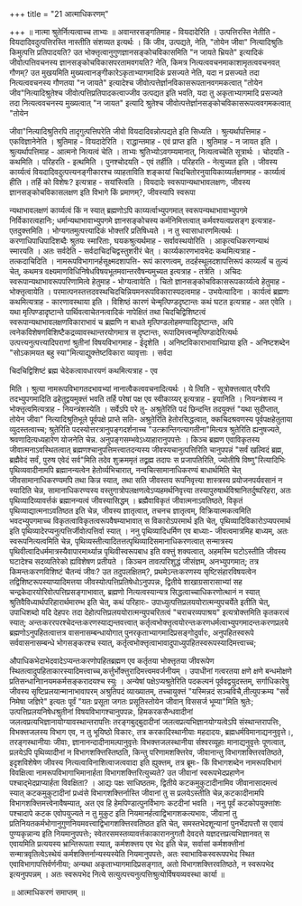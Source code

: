 +++
title = "21 आत्माधिकरणम्"

+++
॥ नात्मा श्रुतेर्नित्यत्वाच्च ताभ्यः ॥ अवान्तरसङ्गतिमाह - वियदादेरिति । उत्पत्तिरस्ति नेतीति - वियदादिवदुत्पत्तिरस्ति नास्तीति संशय्यत इत्यर्थः । किं जीव, उत्पद्यते, नेति, "तोयेन जीवा" नित्यादिश्रुतिः किमुत्पत्ति प्रतिपादयति? उत भोक्त्तृत्वानुगुणज्ञानसङ्कोचविकासमिति "न जायते भ्रियते" इत्यादिकं जीवोत्पत्तिवचनस्य ज्ञानसङ्कोचविकासपरतामवगयति? नेति, किमत्र नित्यत्ववचनमाकाशामृतत्ववचनवत् गौणम्? उत मुखयमिति मुख्यत्वानङ्गीकारेऽकृताभ्यागमादिकं प्रसज्यते नेति, यदा न प्रसज्यते तदा नित्यत्ववचनस्य गौणतया "न जायते" इत्यादेश्च जीवोत्पत्तेर्ज्ञानविकासरूपतानवगमकत्वात् "तोयेन जीव"नित्यादिश्रुतेश्च जीवोत्पत्तिप्रतिपादकत्वाज्जीव उत्पद्यत इति भवति, यदा तु अकृताभ्यागमादि प्रसज्यते तदा नित्यत्ववचनस्य मुख्यत्वात् "न जायत" इत्यादि श्रुतेश्च जीवोत्पत्तेर्ज्ञानसङ्कोचविकासरूपत्ववगमकत्वात् "तोयेन

जीवा"नित्यादिश्रुतिरपि तादृगुत्पत्तिपरेति जीवो वियदादिवन्नोत्पद्यते इति सिध्यति । श्रुत्यर्थापत्तिमाह - एकविज्ञानेनेति । श्रुतिमाह - वियदादेरिति । राद्धान्तमाह - एवं प्राप्त इति । श्रुतिमाह - न जायत इति । श्रुत्यर्थापत्तिमाह - आत्मनो नित्यत्वं चेति । ताभ्यः श्रुतिभ्योऽवगम्यमानात्, नित्यत्वच्चेति सूत्रार्थः । चोदयति - कथमिति । परिहरति - इत्थमिति । पुनश्चोदयति - एवं तर्हीति । परिहरति - नेत्युच्यत इति । जीवस्य कार्य्यत्वं वियदादिवदुत्पत्त्यनङ्गीकारश्च व्याहताविति शङ्कायां चिदचितोरनुयायिकाय्यर्लक्षणमाह - कार्य्यत्वं हीति । तर्हि को विशेषः? इत्यत्राह - सयांस्त्विति । वियदादेः स्वरूपान्यथाभावलक्षणः, जीवस्य ज्ञानसङ्कोचविकासलक्षण इति विभागे किं प्रमाणम्?, जीवस्यापि स्वरूपा

न्यथाभावलक्षणं कार्य्यत्वं किं न स्यात् ब्रह्मणोऽपि काय्यर्त्वाभ्युपगमात् स्वरूपन्यथाभावाभ्युपगमे निर्विकारत्वहानिः; धर्मान्यथाभावाभ्युपगमे ज्ञानसङ्कोचस्य कर्मनिमित्तत्वात् कर्मवश्यत्वप्रसङ्ग इत्यत्राह- एतदुक्त्तमिति । भोग्यगतमुत्पत्त्यादिकं भोक्त्तरि प्रतिषिध्यते । न तु स्वासाधारणमित्यर्थः । करणाधिपाधिपादिशब्दैः श्रुतयः स्मारिताः, घयकश्रुत्यर्थमाह - सर्वावस्थयोरिति । आकृत्यधिकरणन्याथं स्मारयति । अतः सर्वदेति - सर्वदाचिदचिद्वस्तुशरीरं चेत् । कार्य्यकारणभावभेदः कथमित्यत्राह - तत्कदाचिदिति । नामरूपविभागानर्हसूक्ष्मदशापत्ति- रूपं कारणत्वम्, तदर्हस्थूलदशापत्तिरूपं काय्यर्त्वं च तुल्यं चेत्, कथमत्र वक्ष्यमाणविधिनिषेधविषयभूतमवान्तरवैषन्यमुच्यत इत्यत्राह - तत्रेति । अचिदः स्वरूपान्यथाभावरूपपरिणामित्वे हेतुमाह - भोग्यत्वायेति । चितो ज्ञानसङ्कोचविकासरूपकार्य्यत्वे हेतुमाह - भोक्त्तृत्वायेति । परमात्पनस्तत्तदवस्थचिदचिन्नियमनरूपविकारास्पदत्वमाह - उभयेत्यादिना । कार्यत्वं ब्रह्मणः कथमित्यत्राह - कारणावस्थाया इति । विशिष्ठं कारणं चेन्मृत्पिण्डदृष्टान्तः कथं घटत इत्यत्राह - अत एवेति । यथा मृत्पिण्डादृष्टान्ते पार्थिवत्वाचेतनत्वादिकं नापेक्षितं तथा चिदचिद्विशिष्टत्वं स्वरूपान्यथाभावलक्षणविकाराभावं च ब्रह्मणि न बाधते मृत्पिण्डलोहमण्यादिदृष्टान्तः, अपि त्वनेकविशेषणविशिष्टैकद्रव्यावस्थान्तरयोगमात्र स दृष्टान्तः, रूपादिमत्त्वन्मृत्पिण्डादेरित्यर्थः उत्पत्त्यनुत्पत्त्यादिपराणां श्रुतीनां विषयविभागमाह - ईदृशेति । अनिष्टविकाराभावाभिप्राया इति - अनिष्टशब्देन "सोऽकामयत बहु स्या"मित्याद्युक्त्तेष्टविकारा व्यावृत्ताः । सर्वदा

चिदचिद्विशिष्टं ब्रह्म चेदेकत्वावधारयणं कथमित्यत्राह - एव

मिति । श्रुत्या नामरूपविभागतदभावभ्यां नानात्वैकत्ववचनादित्यर्थः । ये त्विति - सूत्रोक्त्तत्वात् परैरपि तदभ्युपगमादिति ढहेतुद्वयमुक्त्तं भवति तर्हि परेषां पक्ष एव स्वीकाय्यर् इत्यत्राह - इयानिति । नियन्त्रंशस्य न भोक्त्तृत्वमित्यत्राह - नियन्त्रंशस्येति । सर्वेऽपि परे तु- अश्रुतेरिति पदं छिन्दन्ति तदयुक्त्तं "यथा सुदीप्तात्, तोयेन जीवा" नित्यादिश्रुतिभूले पूर्वपक्षे प्राप्ते सति- अश्रुतेरिति हेतोरसिद्धत्वात्, क्कचिदश्रवणस्य पूर्वपक्षहेतुताया व्युदस्तत्वाच्च; श्रुतेरिति पदस्योत्तरत्रानुपङ्गदर्शनाच्च "उत्क्रान्तिगत्यागतीना"मित्यत्र श्रुतेरिति ह्यनुषज्यते, श्रवणादित्यध्यहारेण योजनेति चेन्न. अनुपङ्गसम्भवेऽध्याहारानुपपत्तेः । किञ्च ब्रह्मण एवाविकृतस्य जीवात्मनाऽवस्थितत्वात् ब्रह्मणश्चानुपत्तिमत्त्वातदन्यस्य जीवस्यचानुत्पत्तिरिति चानुपपन्नं "सर्वं खल्विदं ब्रह्म, ब्रह्मैवेदं सर्वं, पुरुष एवेदं सर्व"मिति तदेव शुक्रममृतं तद्व्रह्म तदापः स प्रजापतिरिति, ज्योतीषि विष्णु"रित्यादिभिः पृथिव्यवादीनामपि ब्रह्मानन्यत्वेन हेतोर्व्यभिचारात्, नन्वचित्सामानाधिकरण्यं बाधार्थमिति चेत् जीवसामानाधिकरण्यमपि तथा किन्न स्यात्, तथा सति जीवस्तय रूपनिवृत्त्या शास्त्रस्य प्रयोजनपर्यवसानं न स्यादिति चेन्न, सामानाधिकरण्यस्य वस्तुगात्रोपलक्षणत्वेऽप्यहमर्थनिवृत्त्या तस्यापुरुषार्थविश्रानितर्दुष्परिहरा, अतः पृथिव्यादिव्यावर्त्तकं ब्रह्मानन्यत्वं जीवस्यासिद्धम् । ब्रह्मैवाविकृतं जीवात्मनाऽवतिष्ठते, विकृतं पृथिव्याद्यात्मनाऽवतिष्ठत इति चेन्न, जीवस्य ज्ञातृत्वात्, तचनच ज्ञातृत्वम्, विक्रियात्मकत्वमिति भवदभ्युपगमाच्च विकृतत्वाविकृतत्वरूपवैषम्याभावात् स विकारोऽपरमार्थ इति चेत्, पृथिव्यादिविकारोऽप्यपरमार्थ इति पृथिव्यादेरप्यनुत्पत्तिर्जीवोत्पत्तिर्वा स्यात् । ननु पृथिव्यादिधर्मिण एव बाध्याः- जीवत्वमात्रमिह बाध्यम्, अतः स्वरूपनित्यत्वमिति चेन्न, पृथिव्यस्तीत्यादितत्तत्पृथिव्यादिसमानाधिकरणत्वात् सन्मात्रस्य पृथिवीत्वादिधर्ममात्रस्यैवापारमार्थ्यान्न पृथिवीस्वरूपबाध इति वक्त्तुं शक्यत्वात्, अहमस्मि घटोऽस्तीति जीवस्य घटादेश्च सदव्यतिरेको ह्यविशेषण प्रतीयते । किञ्चन तावत्परिशुद्धं जीसंज्ञम्, अनभ्युपगमात्; तत्र किमन्तःकरणविशिष्टं चैतन्यं जीवः? उत तदुपलक्षितम्?, प्रथमेऽन्तःकरणस्य सृष्टिसंहारविषयत्वेन तद्विशिष्टरूपस्याप्यादिमत्तया जीवस्योत्पत्तिप्रतिषेधोऽनुपपन्नः, द्वितीये शाखाग्रसारासाभ्यां सह चन्द्रकेदारयोरिवोत्पत्तिप्रसङ्गाभावात्, ब्रह्मणो नित्यत्वस्यान्यत्र सिद्धत्वाच्चाधिकरणोत्थानं न स्यात् श्रुतिवैविध्यार्थपरिहारार्थमारम्भ इति चेत्, कथं परिहारः- उपाध्युत्पत्तिप्रलययोरात्मन्युपचर्येते इतीति चेत्, उपाधिशब्दो यदि देहपरः तदा देहोत्पत्तिप्रलययोरात्मन्युपचरितत्वं "चराचरव्यपाश्रय" इत्यत्रोक्त्तमिति कृतकरत्वं स्यात्; अन्तःकररपरश्चेदन्तःकरणस्याद्यन्तवत्त्वात् कर्तृत्वभोक्त्तृत्वयोरन्तःकरणधर्मत्वाभ्युपगमादन्तःकरणप्रलये ब्रह्मणोऽनुपहितत्वात्तत्र वासनासम्बन्धायोगात् पुनरकृताभ्यागमादिप्रसङ्गोदुर्वारः, अनुपहितस्वरूपे सर्ववासनासम्बन्धे भोगसङ्करश्च स्यात्, कर्तृत्वभोक्त्तृत्वाभावादुपाध्युपहितस्वरूपस्यादिमत्त्वाच्च;

औपाधिकभेदाभेदवादेऽप्यन्तःकरणोपहितब्रह्मण एव कर्तृतया भोक्त्तृतया जीवरूपेण स्थितत्वादुपहिताकारस्यादिमत्त्वाच्च,कर्त्तुर्भोक्त्तुरादिमत्त्वमवर्जनीयम् । उपाधीनां गत्वरतया क्षणे क्षणे बन्धमोक्षणे प्रतिसन्धानािानयमकर्मसङ्करादयश्च स्युः । अन्येषां पक्षेऽप्यश्रुतेरिति पदकल्पनं पूर्ववद्वयुदस्तम्, सर्गाधिकारेषु जीवस्य सृष्टिप्रलयान्मानाभावापरम् अश्रुतिपदं व्याख्यातम्, तच्चायुक्त्तं "यस्मिन्नदं सञ्चविचै,तीत्युपक्रम्य "सर्वे निमेषा जज्ञिरे" इत्यतः पूर्वं "यतः प्रसूता जगतः प्रसूतिस्तोयेन जीवान् विससर्ज भूम्या"मिति श्रुतेः; उत्पत्तिप्रलयनिषेधश्रुतीनां विषयविभागश्चानुपपन्नः, हिमकरकसैन्धवादीनां जलत्वप्रत्यभिज्ञानायोग्यावस्थान्तरापत्तिः तरङ्गबुद्बुदादीनां जलत्वप्रत्यभिज्ञानयोग्यत्वेऽपि संस्थान्तरापत्तिः, विभक्त्तजलस्य विभाग एव, न तु भूयिष्ठो विकारः, तत्र करकादिस्थानीयाः महदादयः, ब्रह्मधर्मविमानाद्यननुवृत्ते।, तरङ्गस्थानीयाः जीवाः, ज्ञानानन्दादीनामल्पानुवृत्तेः विभक्त्तजलस्थानीया र्सश्वरव्यूहाः मानाद्यनुवृत्तेः पूणत्वात्, प्रलयेऽपि पृथिव्यादीनां न विभागशक्त्तिस्तिष्ठति, किन्तु परिणामशक्त्तिरेव, जीवानान्तु विभागशक्त्तिरवतिष्ठते, इदृशविशेषेण जीवस्य नित्यत्वाविनाशित्वाजत्ववादा इति ह्युक्त्तम्, तत्र ब्रूमः- किं विभागशब्देन नामरूपविभागं विवक्षित्वा नामरूपविभागाभिमानार्हता विभागशक्त्तिरित्युच्यते? उत जीवानां स्वरूपभेदप्रहाणेन पश्चाद्भेदप्राप्यार्हता विवक्षिता? । आद्यः पक्षः साधिष्ठतमः, द्वितीये कटकमुकुटादीनामिव जीवानासादमत्त्वं स्यात् कटकमुकुटादीनां प्रध्वंसे विभागशक्त्तिर्नास्ति जीवानां तु स प्रलयेऽस्तीति चेन्न,कटकादीनामपि विभागशक्त्तिमत्त्वेनावैषम्यात्, अत एव हि हेमपिण्डात्पुनर्विभागः कटदीनां भवति । ननु पूर्वं कटकोपयुक्त्तांशः पश्चादापे कटक एवोपयुज्यते न तु मुकुट इति नियमानर्हत्वाद्विभागशकत्यभावः, जीवानां तु प्रतिनियतकर्मभोगानुगुणनियमवत्त्वाद्विभागशक्त्तिरवतिष्ठत इति चेत्, समस्तभेदशून्यानां पुनर्भेदापत्तौ स एवायं पुण्यकृन्नान्य इति नियमानुपपत्तेः; स्वेतरसमस्तव्यावर्त्तकाकाराननुगतौ देवदत्ते यज्ञदत्तप्रत्यभिज्ञानवत् स एवायमिति प्रत्ययस्य भ्रान्तिरूपता स्यात्, कर्मशक्त्तय एव भेद इति चेन्न, सर्वासां कर्मशक्त्तीनां सन्मात्रवृतित्वेऽस्थेयं कर्मशक्त्तिर्नान्यस्यस्येति नियमानुपपत्तेः, अतः स्वाभाविकस्वरूपपभेद स्थित एवाविभागापत्तिर्वर्णनीया; अन्यथा अकृताभ्यागमादिप्रसङ्गात्, अतो विभागशक्त्तिरवतिष्ठते, न स्वरूपभेद इत्यनुपपन्नम् । अतः स्वरूपभेद नित्ये सत्युत्पत्त्यनुत्पत्तिश्रुत्योर्विषयव्यवस्था कार्या ॥

॥ आत्माधिकरणं समाप्तम् ॥

